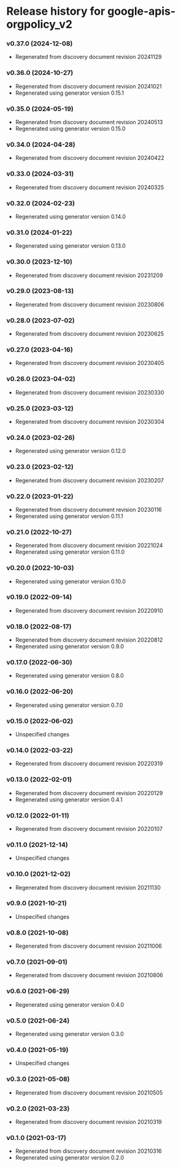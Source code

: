 # Release history for google-apis-orgpolicy_v2

### v0.37.0 (2024-12-08)

* Regenerated from discovery document revision 20241129

### v0.36.0 (2024-10-27)

* Regenerated from discovery document revision 20241021
* Regenerated using generator version 0.15.1

### v0.35.0 (2024-05-19)

* Regenerated from discovery document revision 20240513
* Regenerated using generator version 0.15.0

### v0.34.0 (2024-04-28)

* Regenerated from discovery document revision 20240422

### v0.33.0 (2024-03-31)

* Regenerated from discovery document revision 20240325

### v0.32.0 (2024-02-23)

* Regenerated using generator version 0.14.0

### v0.31.0 (2024-01-22)

* Regenerated using generator version 0.13.0

### v0.30.0 (2023-12-10)

* Regenerated from discovery document revision 20231209

### v0.29.0 (2023-08-13)

* Regenerated from discovery document revision 20230806

### v0.28.0 (2023-07-02)

* Regenerated from discovery document revision 20230625

### v0.27.0 (2023-04-16)

* Regenerated from discovery document revision 20230405

### v0.26.0 (2023-04-02)

* Regenerated from discovery document revision 20230330

### v0.25.0 (2023-03-12)

* Regenerated from discovery document revision 20230304

### v0.24.0 (2023-02-26)

* Regenerated using generator version 0.12.0

### v0.23.0 (2023-02-12)

* Regenerated from discovery document revision 20230207

### v0.22.0 (2023-01-22)

* Regenerated from discovery document revision 20230116
* Regenerated using generator version 0.11.1

### v0.21.0 (2022-10-27)

* Regenerated from discovery document revision 20221024
* Regenerated using generator version 0.11.0

### v0.20.0 (2022-10-03)

* Regenerated using generator version 0.10.0

### v0.19.0 (2022-09-14)

* Regenerated from discovery document revision 20220910

### v0.18.0 (2022-08-17)

* Regenerated from discovery document revision 20220812
* Regenerated using generator version 0.9.0

### v0.17.0 (2022-06-30)

* Regenerated using generator version 0.8.0

### v0.16.0 (2022-06-20)

* Regenerated using generator version 0.7.0

### v0.15.0 (2022-06-02)

* Unspecified changes

### v0.14.0 (2022-03-22)

* Regenerated from discovery document revision 20220319

### v0.13.0 (2022-02-01)

* Regenerated from discovery document revision 20220129
* Regenerated using generator version 0.4.1

### v0.12.0 (2022-01-11)

* Regenerated from discovery document revision 20220107

### v0.11.0 (2021-12-14)

* Unspecified changes

### v0.10.0 (2021-12-02)

* Regenerated from discovery document revision 20211130

### v0.9.0 (2021-10-21)

* Unspecified changes

### v0.8.0 (2021-10-08)

* Regenerated from discovery document revision 20211006

### v0.7.0 (2021-09-01)

* Regenerated from discovery document revision 20210806

### v0.6.0 (2021-06-29)

* Regenerated using generator version 0.4.0

### v0.5.0 (2021-06-24)

* Regenerated using generator version 0.3.0

### v0.4.0 (2021-05-19)

* Unspecified changes

### v0.3.0 (2021-05-08)

* Regenerated from discovery document revision 20210505

### v0.2.0 (2021-03-23)

* Regenerated from discovery document revision 20210319

### v0.1.0 (2021-03-17)

* Regenerated from discovery document revision 20210316
* Regenerated using generator version 0.2.0

